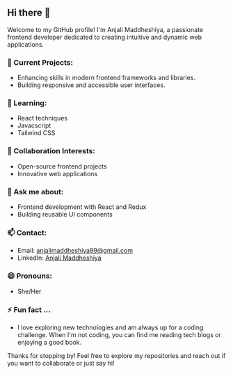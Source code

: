 ## Hi there 👋

Welcome to my GitHub profile! I'm Anjali Maddheshiya, a passionate frontend developer dedicated to creating intuitive and dynamic web applications.

### 🔭 Current Projects:
- Enhancing skills in modern frontend frameworks and libraries.
- Building responsive and accessible user interfaces.

### 🌱 Learning:
- React techniques
- Javacscript
- Tailwind CSS

### 👯 Collaboration Interests:
- Open-source frontend projects
- Innovative web applications

### 💬 Ask me about:
- Frontend development with React and Redux
- Building reusable UI components

### 📫 Contact:
- Email: [anjalimaddheshiya99@gmail.com](mailto:anjalimaddheshiya99@gmail.com)
- LinkedIn: [Anjali Maddheshiya](https://www.linkedin.com/in/anjali-maddeshiya-986248183/)

### 😄 Pronouns:
- She/Her

### ⚡ Fun fact ...
- I love exploring new technologies and am always up for a coding challenge. When I'm not coding, you can find me reading tech blogs or enjoying a good book.

Thanks for stopping by! Feel free to explore my repositories and reach out if you want to collaborate or just say hi!
